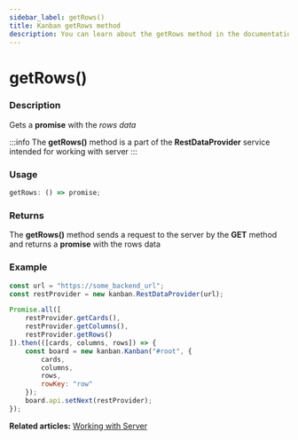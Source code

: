 ```yaml
---
sidebar_label: getRows()
title: Kanban getRows method
description: You can learn about the getRows method in the documentation of the JavaScript Kanban library. Browse developer guides and API reference, try out code examples and live demos.
---
```


# getRows()

### Description

Gets a **promise** with the *rows data*

:::info
The **getRows()** method is a part of the **RestDataProvider** service intended for working with server
:::

### Usage

~~~jsx {}
getRows: () => promise;
~~~

### Returns

The **getRows()** method sends a request to the server by the **GET** method and returns a **promise** with the rows data

### Example

~~~jsx {2,7}
const url = "https://some_backend_url";
const restProvider = new kanban.RestDataProvider(url);

Promise.all([
	restProvider.getCards(),
	restProvider.getColumns(),
	restProvider.getRows()
]).then(([cards, columns, rows]) => {
	const board = new kanban.Kanban("#root", {
		cards,
		columns,
		rows,
		rowKey: "row"
	});
	board.api.setNext(restProvider);
});
~~~

**Related articles:** [Working with Server](../../../guides/working_with_server)
